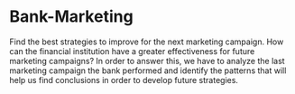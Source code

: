 # Bank-Marketing

Find the best strategies to improve for the next marketing campaign. How can the financial institution have a greater effectiveness for future marketing campaigns? In order to answer this, we have to analyze the last marketing campaign the bank performed and identify the patterns that will help us find conclusions in order to develop future strategies.
